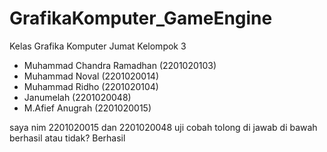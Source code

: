 # GrafikaKomputer_GameEngine

 Kelas Grafika Komputer Jumat 
 Kelompok 3 
 - Muhammad Chandra Ramadhan (2201020103)
 - Muhammad Noval (2201020014)
 - Muhammad Ridho (2201020104)
 - Janumelah (2201020048)
 - M.Afief Anugrah (2201020015)

saya nim 2201020015 dan 2201020048 uji cobah tolong di jawab di bawah berhasil atau tidak?
Berhasil
